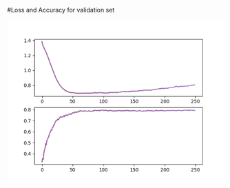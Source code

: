 #Loss and Accuracy for validation set

![Loss and Accuracy for validation set](Valid.png "Loss and Accuracy for validation set")